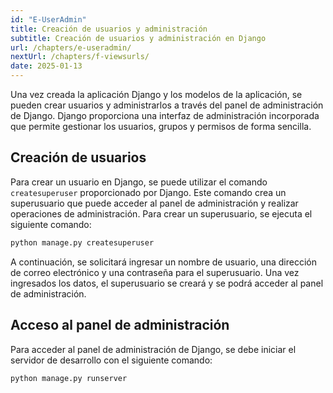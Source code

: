 ```yaml
---
id: "E-UserAdmin"
title: Creación de usuarios y administración
subtitle: Creación de usuarios y administración en Django
url: /chapters/e-useradmin/
nextUrl: /chapters/f-viewsurls/
date: 2025-01-13
---
```


Una vez creada la aplicación Django y los modelos de la aplicación, se pueden crear usuarios y administrarlos a través del panel de administración de Django. Django proporciona una interfaz de administración incorporada que permite gestionar los usuarios, grupos y permisos de forma sencilla.

## Creación de usuarios

Para crear un usuario en Django, se puede utilizar el comando `createsuperuser` proporcionado por Django. Este comando crea un superusuario que puede acceder al panel de administración y realizar operaciones de administración. Para crear un superusuario, se ejecuta el siguiente comando:

```bash
python manage.py createsuperuser
```

A continuación, se solicitará ingresar un nombre de usuario, una dirección de correo electrónico y una contraseña para el superusuario. Una vez ingresados los datos, el superusuario se creará y se podrá acceder al panel de administración.


## Acceso al panel de administración

Para acceder al panel de administración de Django, se debe iniciar el servidor de desarrollo con el siguiente comando:

```bash
python manage.py runserver
```
